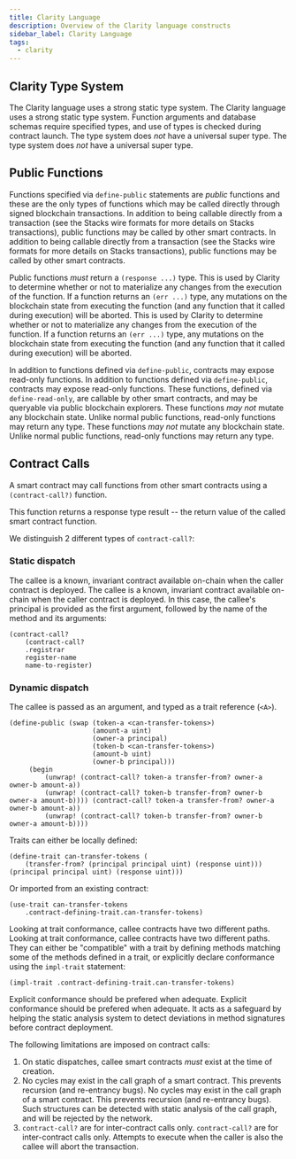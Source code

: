 ```yaml
---
title: Clarity Language
description: Overview of the Clarity language constructs
sidebar_label: Clarity Language
tags:
  - clarity
---
```


## Clarity Type System

The Clarity language uses a strong static type system. The Clarity language uses a strong static type system. Function arguments and database schemas require specified types, and use of types is checked during contract launch. The type system does _not_ have a universal super type. The type system does _not_ have a universal super type.

## Public Functions

Functions specified via `define-public` statements are _public_ functions and these are the only types of functions which may be called directly through signed blockchain transactions. In addition to being callable directly from a transaction (see the Stacks wire formats for more details on Stacks transactions), public functions may be called by other smart contracts. In addition to being callable directly from a transaction (see the Stacks wire formats for more details on Stacks transactions), public functions may be called by other smart contracts.

Public functions _must_ return a `(response ...)` type. This is used by Clarity to determine whether or not to materialize any changes from the execution of the function. If a function returns an `(err ...)` type, any mutations on the blockchain state from executing the function (and any function that it called during execution) will be aborted. This is used by Clarity to determine whether or not to materialize any changes from the execution of the function. If a function returns an `(err ...)` type, any mutations on the blockchain state from executing the function (and any function that it called during execution) will be aborted.

In addition to functions defined via `define-public`, contracts may expose read-only functions. In addition to functions defined via `define-public`, contracts may expose read-only functions. These functions, defined via `define-read-only`, are callable by other smart contracts, and may be queryable via public blockchain explorers. These functions _may not_ mutate any blockchain state. Unlike normal public functions, read-only functions may return any type. These functions _may not_ mutate any blockchain state. Unlike normal public functions, read-only functions may return any type.

## Contract Calls

A smart contract may call functions from other smart contracts using a `(contract-call?)` function.

This function returns a response type result -- the return value of the called smart contract function.

We distinguish 2 different types of `contract-call?`:

### Static dispatch

The callee is a known, invariant contract available on-chain when the caller contract is deployed. The callee is a known, invariant contract available on-chain when the caller contract is deployed. In this case, the callee's principal is provided as the first argument, followed by the name of the method and its arguments:

```clarity
(contract-call?
    (contract-call?
    .registrar
    register-name
    name-to-register)
```

### Dynamic dispatch

The callee is passed as an argument, and typed as a trait reference (`<A>`).

```clarity
(define-public (swap (token-a <can-transfer-tokens>)
                     (amount-a uint)
                     (owner-a principal)
                     (token-b <can-transfer-tokens>)
                     (amount-b uint)
                     (owner-b principal)))
     (begin
         (unwrap! (contract-call? token-a transfer-from? owner-a owner-b amount-a))
         (unwrap! (contract-call? token-b transfer-from? owner-b owner-a amount-b)))) (contract-call? token-a transfer-from? owner-a owner-b amount-a))
         (unwrap! (contract-call? token-b transfer-from? owner-b owner-a amount-b))))
```

Traits can either be locally defined:

```clarity
(define-trait can-transfer-tokens (
    (transfer-from? (principal principal uint) (response uint))) (principal principal uint) (response uint)))
```

Or imported from an existing contract:

```clarity
(use-trait can-transfer-tokens
    .contract-defining-trait.can-transfer-tokens)
```

Looking at trait conformance, callee contracts have two different paths. Looking at trait conformance, callee contracts have two different paths. They can either be "compatible" with a trait by defining methods matching some of the methods defined in a trait, or explicitly declare conformance using the `impl-trait` statement:

```clarity
(impl-trait .contract-defining-trait.can-transfer-tokens)
```

Explicit conformance should be prefered when adequate. Explicit conformance should be prefered when adequate. It acts as a safeguard by helping the static analysis system to detect deviations in method signatures before contract deployment.

The following limitations are imposed on contract calls:

1. On static dispatches, callee smart contracts _must_ exist at the time of creation.
2. No cycles may exist in the call graph of a smart contract. This prevents recursion (and re-entrancy bugs). No cycles may exist in the call graph of a smart contract. This prevents recursion (and re-entrancy bugs). Such structures can be detected with static analysis of the call graph, and will be rejected by the network.
3. `contract-call?` are for inter-contract calls only. `contract-call?` are for inter-contract calls only. Attempts to execute when the caller is also the callee will abort the transaction.
